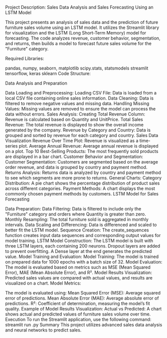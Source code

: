 Project Description: Sales Data Analysis and Sales Forecasting Using an LSTM Model

This project presents an analysis of sales data and the prediction of future furniture sales volume using an LSTM model. It utilizes the Streamlit library for visualization and the LSTM (Long Short-Term Memory) model for forecasting. The code analyzes revenue, customer behavior, segmentation, and returns, then builds a model to forecast future sales volume for the "Furniture" category.

Required Libraries:

pandas, numpy, seaborn, matplotlib
scipy.stats, statsmodels
streamlit
tensorflow, keras
sklearn
Code Structure:

Data Analysis and Preparation

Data Loading and Preprocessing:
Loading CSV File: Data is loaded from a local CSV file containing online sales information.
Data Cleaning: Data is filtered to remove negative values and missing data.
Handling Missing Values: Missing values are removed to ensure the model can process the data without errors.
Sales Analysis:
Creating Total Revenue Column: Revenue is calculated based on Quantity and UnitPrice.
Total Sales Revenue: The total revenue is displayed to show the overall income generated by the company.
Revenue by Category and Country: Data is grouped and sorted by revenue for each category and country.
Sales Data Visualization
Revenue Over Time Plot: Revenue is visualized as a time-series plot.
Average Annual Revenue: Average annual revenue is displayed on a plot.
Top 10 Best-Selling Products: The most frequently sold products are displayed in a bar chart.
Customer Behavior and Segmentation:
Customer Segmentation: Customers are segmented based on the average order revenue, and data is grouped by country and payment method.
Returns Analysis: Returns data is analyzed by country and payment method to see which segments are more prone to returns.
General Charts:
Category Distribution: A pie chart shows the percentage distribution of product sales across different categories.
Payment Methods: A chart displays the most commonly chosen payment methods by customers.
LSTM Model for Sales Forecasting

Data Preparation:
Data Filtering: Data is filtered to include only the "Furniture" category and orders where Quantity is greater than zero.
Monthly Resampling: The total furniture sold is aggregated in monthly intervals.
Data Scaling and Differencing: Data is differenced and scaled to better fit the LSTM model.
Sequence Creation:
The create_sequences function creates input data sequences and corresponding output values for model training.
LSTM Model Construction:
The LSTM model is built with three LSTM layers, each containing 200 neurons. Dropout layers are added to prevent overfitting.
A Dense layer at the end generates the predicted value.
Model Training and Evaluation:
Model Training: The model is trained on prepared data for 1000 epochs with a batch size of 32.
Model Evaluation: The model is evaluated based on metrics such as MSE (Mean Squared Error), MAE (Mean Absolute Error), and R².
Model Results Visualization:
Predicted sales values are compared with actual values, and results are visualized on a chart.
Model Metrics:

The model is evaluated using:
Mean Squared Error (MSE): Average squared error of predictions.
Mean Absolute Error (MAE): Average absolute error of predictions.
R²: Coefficient of determination, measuring the model’s fit quality.
Example of Model Results Visualization:
Actual vs Predicted: A chart shows actual and predicted values of furniture sales volume over time.
Execution To run the Streamlit application, use the following command:
streamlit run <filename>.py
Summary This project utilizes advanced sales data analysis and neural networks to predict sales.
